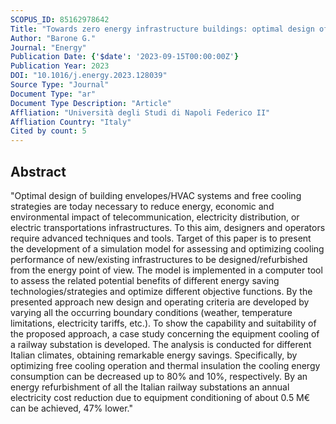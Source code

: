```yaml
---
SCOPUS_ID: 85162978642
Title: "Towards zero energy infrastructure buildings: optimal design of envelope and cooling system"
Author: "Barone G."
Journal: "Energy"
Publication Date: {'$date': '2023-09-15T00:00:00Z'}
Publication Year: 2023
DOI: "10.1016/j.energy.2023.128039"
Source Type: "Journal"
Document Type: "ar"
Document Type Description: "Article"
Affliation: "Università degli Studi di Napoli Federico II"
Affliation Country: "Italy"
Cited by count: 5
---
```


## Abstract
"Optimal design of building envelopes/HVAC systems and free cooling strategies are today necessary to reduce energy, economic and environmental impact of telecommunication, electricity distribution, or electric transportations infrastructures. To this aim, designers and operators require advanced techniques and tools. Target of this paper is to present the development of a simulation model for assessing and optimizing cooling performance of new/existing infrastructures to be designed/refurbished from the energy point of view. The model is implemented in a computer tool to assess the related potential benefits of different energy saving technologies/strategies and optimize different objective functions. By the presented approach new design and operating criteria are developed by varying all the occurring boundary conditions (weather, temperature limitations, electricity tariffs, etc.). To show the capability and suitability of the proposed approach, a case study concerning the equipment cooling of a railway substation is developed. The analysis is conducted for different Italian climates, obtaining remarkable energy savings. Specifically, by optimizing free cooling operation and thermal insulation the cooling energy consumption can be decreased up to 80% and 10%, respectively. By an energy refurbishment of all the Italian railway substations an annual electricity cost reduction due to equipment conditioning of about 0.5 M€ can be achieved, 47% lower."
